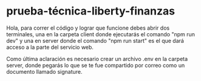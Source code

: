 # prueba-técnica-liberty-finanzas

Hola, para correr el código y lograr que funcione
debes abrir dos terminales, una en la carpeta client
donde ejecutarás el comando "npm run dev" y una en
server donde el comando "npm run start" es el que 
dará acceso a la parte del servicio web.

Como última aclaración es necesario crear un archivo
.env en la carpeta server, donde pegarás lo que se
te fue compartido por correo como un documento llamado
signature.

